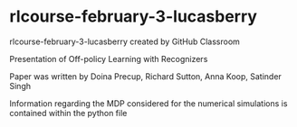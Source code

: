 # rlcourse-february-3-lucasberry
rlcourse-february-3-lucasberry created by GitHub Classroom


Presentation of Off-policy Learning with Recognizers 

Paper was written by Doina Precup, Richard Sutton, Anna Koop, Satinder Singh 

Information regarding the MDP considered for the numerical simulations is contained within the python file
